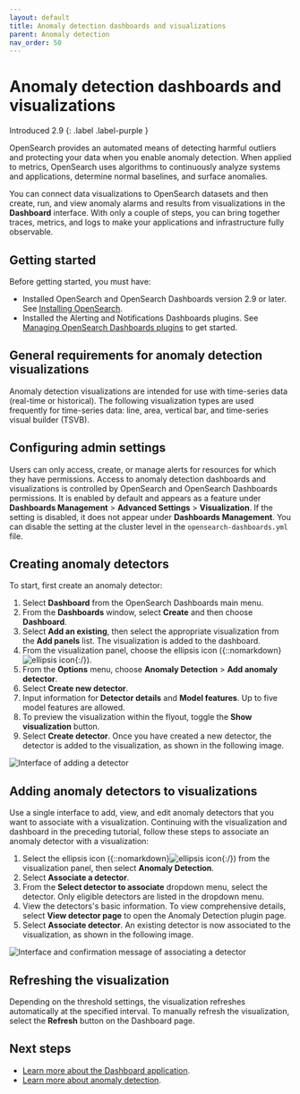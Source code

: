 ```yaml
---
layout: default
title: Anomaly detection dashboards and visualizations
parent: Anomaly detection
nav_order: 50
---
```


# Anomaly detection dashboards and visualizations
Introduced 2.9
{: .label .label-purple }

OpenSearch provides an automated means of detecting harmful outliers and protecting your data when you enable anomaly detection. When applied to metrics, OpenSearch uses algorithms to continuously analyze systems and applications, determine normal baselines, and surface anomalies. 

You can connect data visualizations to OpenSearch datasets and then create, run, and view anomaly alarms and results from visualizations in the **Dashboard** interface. With only a couple of steps, you can bring together traces, metrics, and logs to make your applications and infrastructure fully observable.

## Getting started 

Before getting started, you must have:

- Installed OpenSearch and OpenSearch Dashboards version 2.9 or later. See [Installing OpenSearch]({{site.url}}{{site.baseurl}}/install-and-configure/install-opensearch/index/).
- Installed the Alerting and Notifications Dashboards plugins. See [Managing OpenSearch Dashboards plugins]({{site.url}}{{site.baseurl}}/install-and-configure/install-dashboards/plugins/) to get started.

## General requirements for anomaly detection visualizations

Anomaly detection visualizations are intended for use with time-series data (real-time or historical). The following visualization types are used frequently for time-series data: line, area, vertical bar, and time-series visual builder (TSVB).

## Configuring admin settings

Users can only access, create, or manage alerts for resources for which they have permissions. Access to anomaly detection dashboards and visualizations is controlled by OpenSearch and OpenSearch Dashboards permissions. It is enabled by default and appears as a feature under **Dashboards Management** > **Advanced Settings** > **Visualization**. If the setting is disabled, it does not appear under **Dashboards Management**. You can disable the setting at the cluster level in the `opensearch-dashboards.yml` file.

## Creating anomaly detectors

To start, first create an anomaly detector:

1. Select **Dashboard** from the OpenSearch Dashboards main menu.
2. From the **Dashboards** window, select **Create** and then choose **Dashboard**.
3. Select **Add an existing**, then select the appropriate visualization from the **Add panels** list. The visualization is added to the dashboard.
4. From the visualization panel, choose the ellipsis icon ({::nomarkdown}<img src="{{site.url}}{{site.baseurl}}/images/ellipsis-icon.png" class="inline-icon" alt="ellipsis icon"/>{:/}).
5. From the **Options** menu, choose **Anomaly Detection** > **Add anomaly detector**.
6. Select **Create new detector**.
7. Input information for **Detector details** and **Model features**. Up to five model features are allowed. 
8. To preview the visualization within the flyout, toggle the **Show visualization** button.
9. Select **Create detector**. Once you have created a new detector, the detector is added to the visualization, as shown in the following image.  

![Interface of adding a detector]({{site.url}}{{site.baseurl}}/images/dashboards/add-detector.png)

## Adding anomaly detectors to visualizations

Use a single interface to add, view, and edit anomaly detectors that you want to associate with a visualization. Continuing with the visualization and dashboard in the preceding tutorial, follow these steps to associate an anomaly detector with a visualization:
 
1. Select the ellipsis icon ({::nomarkdown}<img src="{{site.url}}{{site.baseurl}}/images/ellipsis-icon.png" class="inline-icon" alt="ellipsis icon"/>{:/}) from the visualization panel, then select **Anomaly Detection**.
2. Select **Associate a detector**.
3. From the **Select detector to associate** dropdown menu, select the detector. Only eligible detectors are listed in the dropdown menu.
4. View the detectors's basic information. To view comprehensive details, select **View detector page** to open the Anomaly Detection plugin page.
5. Select **Associate detector**. An existing detector is now associated to the visualization, as shown in the following image.

![Interface and confirmation message of associating a detector]({{site.url}}{{site.baseurl}}/images/dashboards/associated-detector.png)

## Refreshing the visualization

Depending on the threshold settings, the visualization refreshes automatically at the specified interval. To manually refresh the visualization, select the **Refresh** button on the Dashboard page.

## Next steps

- [Learn more about the Dashboard application]({{site.url}}{{site.baseurl}}/dashboards/dashboard/index/).
- [Learn more about anomaly detection]({{site.url}}{{site.baseurl}}/observing-your-data/ad/index/).
